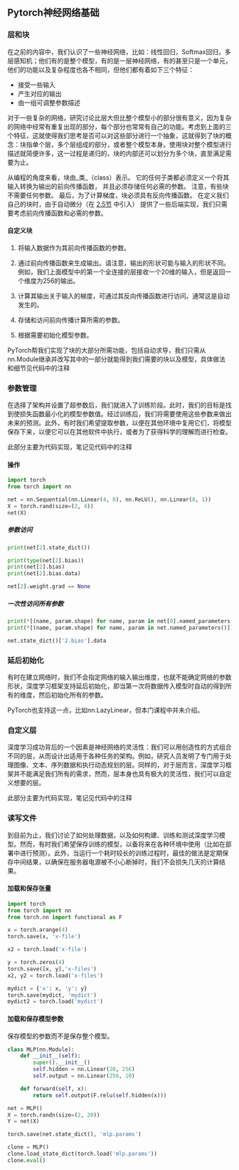 ## Pytorch神经网络基础

### 层和块

在之前的内容中，我们认识了一些神经网络，比如：线性回归，Softmax回归，多层感知机；他们有的是整个模型，有的是一层神经网络，有的甚至只是一个单元，他们的功能以及复杂程度也各不相同，但他们都有着如下三个特征：

* 接受一些输入
* 产生对应的输出
* 由一组可调整参数描述

对于一些复杂的网络，研究讨论比层大但比整个模型小的部分很有意义，因为复杂的网络中经常有重复出现的部分，每个部分也常常有自己的功能。考虑到上面的三个特征，这就使得我们思考是否可以对这些部分进行一个抽象，这就得到了块的概念：块指单个层，多个层组成的部分，或者整个模型本身。使用块对整个模型进行描述就简便许多，这一过程是递归的，块的内部还可以划分为多个块，直至满足需要为止。

从编程的角度来看，块由_类_（class）表示。 它的任何子类都必须定义一个将其输入转换为输出的前向传播函数， 并且必须存储任何必需的参数。 注意，有些块不需要任何参数。 最后，为了计算梯度，块必须具有反向传播函数。 在定义我们自己的块时，由于自动微分（在 [2.5节](https://zh-v2.d2l.ai/chapter_preliminaries/autograd.html#sec-autograd) 中引入） 提供了一些后端实现，我们只需要考虑前向传播函数和必需的参数。

#### 自定义块

1.  将输入数据作为其前向传播函数的参数。
    
2.  通过前向传播函数来生成输出。请注意，输出的形状可能与输入的形状不同。例如，我们上面模型中的第一个全连接的层接收一个20维的输入，但是返回一个维度为256的输出。
    
3.  计算其输出关于输入的梯度，可通过其反向传播函数进行访问。通常这是自动发生的。
    
4.  存储和访问前向传播计算所需的参数。
    
5.  根据需要初始化模型参数。

PyTorch帮我们实现了块的大部分所需功能，包括自动求导，我们只需从nn.Module继承并改写其中的一部分就能得到我们需要的块以及模型，具体做法和细节见代码中的注释

### 参数管理

在选择了架构并设置了超参数后，我们就进入了训练阶段。此时，我们的目标是找到使损失函数最小化的模型参数值。经过训练后，我们将需要使用这些参数来做出未来的预测。此外，有时我们希望提取参数，以便在其他环境中复用它们，将模型保存下来，以便它可以在其他软件中执行，或者为了获得科学的理解而进行检查。

此部分主要为代码实现，笔记见代码中的注释

#### 操作

```python
import torch
from torch import nn

net = nn.Sequential(nn.Linear(4, 8), nn.ReLU(), nn.Linear(8, 1))
X = torch.rand(size=(2, 4))
net(X)
```

##### 参数访问

```python
print(net[2].state_dict())
```

```python
print(type(net[2].bias))
print(net[2].bias)
print(net[2].bias.data)

net[2].weight.grad == None
```

##### 一次性访问所有参数

```python
print(*[(name, param.shape) for name, param in net[0].named_parameters()])
print(*[(name, param.shape) for name, param in net.named_parameters()])

net.state_dict()['2.bias'].data
```



### 延后初始化

有时在建立网络时，我们不会指定网络的输入输出维度，也就不能确定网络的参数形状，深度学习框架支持延后初始化，即当第一次将数据传入模型时自动的得到所有的维度，然后初始化所有的参数。

PyTorch也支持这一点，比如nn.LazyLinear，但本门课程中并未介绍。

### 自定义层

深度学习成功背后的一个因素是神经网络的灵活性：我们可以用创造性的方式组合不同的层，从而设计出适用于各种任务的架构。例如，研究人员发明了专门用于处理图像、文本、序列数据和执行动态规划的层。同样的，对于层而言，深度学习框架并不能满足我们所有的需求，然而，层本身也具有极大的灵活性，我们可以自定义想要的层。

此部分主要为代码实现，笔记见代码中的注释

### 读写文件

到目前为止，我们讨论了如何处理数据，以及如何构建、训练和测试深度学习模型。然而，有时我们希望保存训练的模型，以备将来在各种环境中使用（比如在部署中进行预测）。此外，当运行一个耗时较长的训练过程时，最佳的做法是定期保存中间结果，以确保在服务器电源被不小心断掉时，我们不会损失几天的计算结果。

#### 加载和保存张量

```python
import torch
from torch import nn
from torch.nn import functional as F

x = torch.arange(4)
torch.save(x, 'x-file')

x2 = torch.load('x-file')

y = torch.zeros(4)
torch.save([x, y],'x-files')
x2, y2 = torch.load('x-files')

mydict = {'x': x, 'y': y}
torch.save(mydict, 'mydict')
mydict2 = torch.load('mydict')
```

#### 加载和保存模型参数

保存模型的参数而不是保存整个模型。

```python
class MLP(nn.Module):
    def __init__(self):
        super().__init__()
        self.hidden = nn.Linear(20, 256)
        self.output = nn.Linear(256, 10)

    def forward(self, x):
        return self.output(F.relu(self.hidden(x)))

net = MLP()
X = torch.randn(size=(2, 20))
Y = net(X)
```

```python
torch.save(net.state_dict(), 'mlp.params')

clone = MLP()
clone.load_state_dict(torch.load('mlp.params'))
clone.eval()
```

